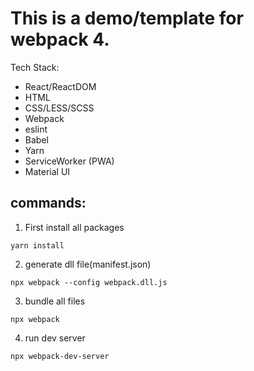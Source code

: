 # This is a demo/template for webpack 4.
Tech Stack:

- React/ReactDOM
- HTML
- CSS/LESS/SCSS
- Webpack
- eslint
- Babel
- Yarn
- ServiceWorker (PWA)
- Material UI

## commands:
1.  First install all packages
```shell
yarn install
```
2. generate dll file(manifest.json)
```shell
npx webpack --config webpack.dll.js
```
3. bundle all files
```shell
npx webpack
```
4. run dev server
```shell
npx webpack-dev-server
```
